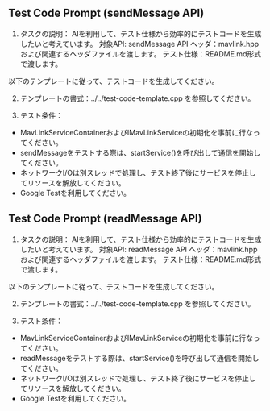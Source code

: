 ## Test Code Prompt (sendMessage API)

1. タスクの説明：
AIを利用して、テスト仕様から効率的にテストコードを生成したいと考えています。
対象API: sendMessage API
ヘッダ：mavlink.hppおよび関連するヘッダファイルを渡します。
テスト仕様：README.md形式で渡します。

以下のテンプレートに従って、テストコードを生成してください。

2. テンプレートの書式：../../test-code-template.cpp を参照してください。

3. テスト条件：

- MavLinkServiceContainerおよびIMavLinkServiceの初期化を事前に行なってください。
- sendMessageをテストする際は、startService()を呼び出して通信を開始してください。
- ネットワークI/Oは別スレッドで処理し、テスト終了後にサービスを停止してリソースを解放してください。
- Google Testを利用してください。

## Test Code Prompt (readMessage API)

1. タスクの説明：
AIを利用して、テスト仕様から効率的にテストコードを生成したいと考えています。
対象API: readMessage API
ヘッダ：mavlink.hppおよび関連するヘッダファイルを渡します。
テスト仕様：README.md形式で渡します。

以下のテンプレートに従って、テストコードを生成してください。

2. テンプレートの書式：../../test-code-template.cpp を参照してください。

3. テスト条件：

- MavLinkServiceContainerおよびIMavLinkServiceの初期化を事前に行なってください。
- readMessageをテストする際は、startService()を呼び出して通信を開始してください。
- ネットワークI/Oは別スレッドで処理し、テスト終了後にサービスを停止してリソースを解放してください。
- Google Testを利用してください。

